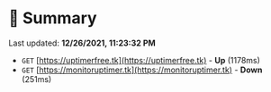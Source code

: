 # 📖 Summary
Last updated: **12/26/2021, 11:23:32 PM**

- `GET` [https://uptimerfree.tk](https://uptimerfree.tk) - **Up** (1178ms)
- `GET` [https://monitoruptimer.tk](https://monitoruptimer.tk) - **Down** (251ms)
